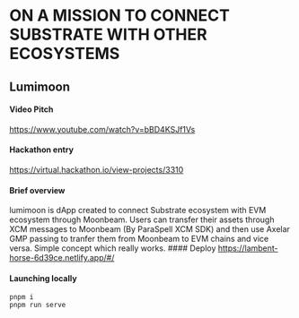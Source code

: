# ON A MISSION TO CONNECT SUBSTRATE WITH OTHER ECOSYSTEMS

## Lumimoon

#### Video Pitch
https://www.youtube.com/watch?v=bBD4KSJf1Vs
#### Hackathon entry
https://virtual.hackathon.io/view-projects/3310
#### Brief overview
lumimoon is dApp created to connect Substrate ecosystem with EVM ecosystem through Moonbeam. Users can transfer their assets through XCM messages to Moonbeam (By ParaSpell XCM SDK) and then use Axelar GMP passing to tranfer them from Moonbeam to EVM chains and vice versa. Simple concept which really works.
#### Deploy
https://lambent-horse-6d39ce.netlify.app/#/

#### Launching locally
```
pnpm i
pnpm run serve
```
